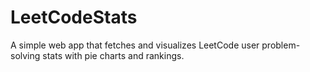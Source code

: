 # LeetCodeStats
 A simple web app that fetches and visualizes LeetCode user problem-solving stats with pie charts and rankings.
